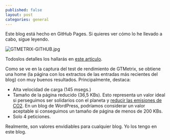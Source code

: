 ```yaml
---
published: false
layout: post
categories: general
---
```


Este blog está hecho en GitHub Pages. Si quieres ver cómo lo he llevado a cabo, sigue leyendo.

![GTMETRIX-GITHUB.jpg]({{site.baseurl}}/_posts/GTMETRIX-GITHUB.jpg)

Todoslos detalles los hallarás en [este artículo](https://www.blogpocket.com/2018/09/02/tener-un-blog-con-github-y-jekyll/).

Como se ve en la captura del test de rendimiento de GTMetrix, se obtiene una home (la página con los extractos de las entradas más recientes del blog) con muy buenos resultados. Principalmente, destaca:

- Alta velocidad de carga (145 msegs.)
- Tamaño de la página reducido (36,5 KBs). Esto representa un valor ideal si perseguimos ser solidarios con el planeta y [reducir las emisiones de CO2](https://www.blogpocket.com/2018/07/23/wordpress-sostenible-sin-emisiones-co2/). En un blog de WordPress, podríamos considerar un valor aceptable si conseguimos un tamaño de página de menos de 200 KBs.
- Solo 4 peticiones. 

Realmente, son valores envidiables para cualquier blog. Yo los tengo en este blog. 


